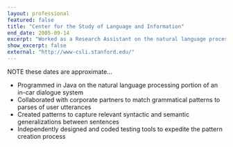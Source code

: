 ```yaml
---
layout: professional
featured: false
title: "Center for the Study of Language and Information"
end_date: 2005-09-14
excerpt: "Worked as a Research Assistant on the natural language processing portion of an in-car dialogue system."
show_excerpt: false
external: "http://www-csli.stanford.edu/"
---
```

NOTE these dates are approximate...

 * Programmed in Java on the natural language processing portion of an in-car dialogue system 
 * Collaborated with corporate partners to match grammatical patterns to parses of user utterances 
 * Created patterns to capture relevant syntactic and semantic generalizations between sentences 
 * Independently designed and coded testing tools to expedite the pattern creation process
